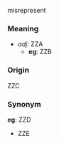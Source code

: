 misrepresent
### Meaning
+ _adj_: ZZA
    + __eg__: ZZB

### Origin

ZZC

### Synonym

__eg__: ZZD

+ ZZE


